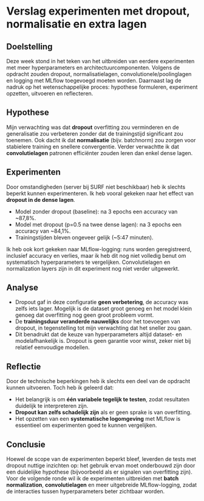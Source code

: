 # Verslag experimenten met dropout, normalisatie en extra lagen

## Doelstelling
Deze week stond in het teken van het uitbreiden van eerdere experimenten met meer hyperparameters en architectuurcomponenten. Volgens de opdracht zouden dropout, normalisatielagen, convolutionele/poolinglagen en logging met MLflow toegevoegd moeten worden. Daarnaast lag de nadruk op het wetenschappelijke proces: hypothese formuleren, experiment opzetten, uitvoeren en reflecteren.

## Hypothese
Mijn verwachting was dat **dropout** overfitting zou verminderen en de generalisatie zou verbeteren zonder dat de trainingstijd significant zou toenemen. Ook dacht ik dat **normalisatie** (bijv. batchnorm) zou zorgen voor stabielere training en snellere convergentie. Verder verwachtte ik dat **convolutielagen** patronen efficiënter zouden leren dan enkel dense lagen.

## Experimenten
Door omstandigheden (server bij SURF niet beschikbaar) heb ik slechts beperkt kunnen experimenteren. Ik heb vooral gekeken naar het effect van **dropout in de dense lagen**.

- Model zonder dropout (baseline): na 3 epochs een accuracy van ~87,8%.  
- Model met dropout (p=0.5 na twee dense lagen): na 3 epochs een accuracy van ~84,1%.  
- Trainingstijden bleven ongeveer gelijk (~5:47 minuten).

Ik heb ook kort gekeken naar MLflow-logging: runs worden geregistreerd, inclusief accuracy en verlies, maar ik heb dit nog niet volledig benut om systematisch hyperparameters te vergelijken. Convolutielagen en normalization layers zijn in dit experiment nog niet verder uitgewerkt.

## Analyse
- Dropout gaf in deze configuratie **geen verbetering**, de accuracy was zelfs iets lager. Mogelijk is de dataset groot genoeg en het model klein genoeg dat overfitting nog geen groot probleem vormt.  
- De **trainingsduur veranderde nauwelijks** door het toevoegen van dropout, in tegenstelling tot mijn verwachting dat het sneller zou gaan.  
- Dit benadrukt dat de keuze van hyperparameters altijd dataset- en modelafhankelijk is. Dropout is geen garantie voor winst, zeker niet bij relatief eenvoudige modellen.  

## Reflectie
Door de technische beperkingen heb ik slechts een deel van de opdracht kunnen uitvoeren. Toch heb ik geleerd dat:
- Het belangrijk is om **één variabele tegelijk te testen**, zodat resultaten duidelijk te interpreteren zijn.  
- **Dropout kan zelfs schadelijk zijn** als er geen sprake is van overfitting.  
- Het opzetten van een **systematische logomgeving** met MLflow is essentieel om experimenten goed te kunnen vergelijken.  

## Conclusie
Hoewel de scope van de experimenten beperkt bleef, leverden de tests met dropout nuttige inzichten op: het gebruik ervan moet onderbouwd zijn door een duidelijke hypothese (bijvoorbeeld als er signalen van overfitting zijn). Voor de volgende ronde wil ik de experimenten uitbreiden met **batch normalization**, **convolutielagen** en meer uitgebreide MLflow-logging, zodat de interacties tussen hyperparameters beter zichtbaar worden.

